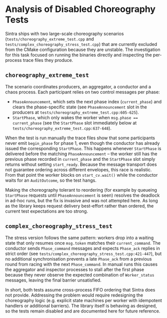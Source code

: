 # Analysis of Disabled Choreography Tests

Sintra ships with two large-scale choreography scenarios (`tests/choreography_extreme_test.cpp`
and `tests/complex_choreography_stress_test.cpp`) that are currently excluded from the CMake
configuration because they are unstable. The investigation for this task focused on running the
binaries directly and inspecting the per-process trace files they produce.

## `choreography_extreme_test`

The scenario coordinates producers, an aggregator, a conductor and a chaos process. Each
participant relies on two control messages per phase:

* `PhaseAnnouncement`, which sets the next phase index (`current_phase`) and clears the
  phase-specific state (see `PhaseAnnouncement` slot in the producers at
  `tests/choreography_extreme_test.cpp:605-625`).
* `StartPhase`, which only wakes the worker when `msg.phase == current_phase` (see
  the `StartPhase` slot immediately below at `tests/choreography_extreme_test.cpp:637-648`).

When the test is run manually the trace files show that some participants never emit
`begin_phase` for phase 1, even though the conductor has already issued the corresponding
`StartPhase`. This happens whenever `StartPhase` is delivered before the matching
`PhaseAnnouncement` – the worker still has the previous phase recorded in `current_phase` and the
`StartPhase` slot simply returns without setting `start_ready`. Because the message transport does
not guarantee ordering across different envelopes, this race is realistic. From that point the
worker blocks on `start_cv.wait()` while the conductor waits for an `AuditOutcome`, so the test
hangs.

Making the choreography tolerant to reordering (for example by queueing `StartPhase` requests until
`PhaseAnnouncement` is seen) resolves the deadlock in ad-hoc runs, but the fix is invasive and was
not attempted here. As long as the library keeps request delivery best-effort rather than ordered,
the current test expectations are too strong.

## `complex_choreography_stress_test`

The stress version follows the same pattern: workers drop into a waiting state that only resumes
once `msg.token` matches their `current_command`. The conductor sends `Phase_command` messages and
expects `Phase_ack` replies in strict order (see `tests/complex_choreography_stress_test.cpp:421-447`),
but no additional synchronisation prevents a late `Phase_ack` from a previous round from racing
with the next `Phase_command`. In manual runs this causes the aggregator and inspector processes to
stall after the first phase because they never observe the expected combination of
`Worker_status` messages, leaving the final barrier unsatisfied.

In short, both tests assume cross-process FIFO ordering that Sintra does not provide. Addressing the
problem would require redesigning the choreography logic (e.g. explicit state machines per worker
with idempotent handlers or additional barriers). The library itself is behaving as designed, so the
tests remain disabled and are documented here for future reference.

